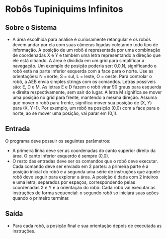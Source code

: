 # Robôs Tupiniquims Infinitos

## Sobre o Sistema

* A área escolhida para análise é curiosamente retangular e os robôs devem andar por ela com suas câmeras ligadas coletando todo tipo de informação. A posição de um
robô é representada por uma combinação de coordenadas X e Y e também uma letra representando a direção que ele está olhando. A área é dividida em um grid para
simplificar a navegação. Um exemplo de posição poderia ser: 0,0,N, significando o robô está na parte inferior esquerda com a face para o norte. Use as orientações: N
=norte, S = sul, L = leste, O = oeste.
Para controlar o robô, a AEB envia simples strings com os comandos. Letras possíveis são: E, D e M. As letras E e D fazem o robô virar 90 graus para esquerda e direita
respectivamente, sem sair do lugar. A letra M significa se mover uma posição no grid para frente, mantendo a mesma direção.
Assuma que mover o robô para frente, significa mover sua posição de (X, Y) para (X, Y+1). Por exemplo, um robô na posição (0,0) com a face para o norte, ao se mover
uma posição, vai parar em (0,1).

## Entrada

O programa deve possuir os seguintes parâmetros:
* A primeira linha deve ser as coordenadas do canto superior direito da área. O canto inferior esquerdo é sempre (0,0).
* O resto das entradas deve ser os comandos que o robô deve executar. Cada comando deve ser enviado em 2 partes: a primeira parte é a posição inicial do robô
e a segunda uma série de instruções que aquele robô deve seguir para explorar a área.
A posição é dada com 2 inteiros e uma letra, separados por espaços, correspondendo pelas coordenadas X e Y e a orientação do robô. Cada robô vai executar as
instruções de forma sequencial: o segundo robô só iniciará suas ações quando o primeiro terminar.

## Saída

* Para cada robô, a posição final e sua orientação depois de executada as instruções.
